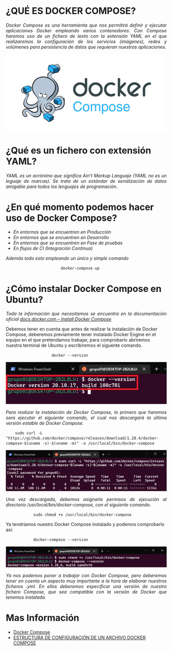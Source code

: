 # <b>¿QUÉ ES DOCKER COMPOSE?</b>

<cite style="display:block; text-align: justify">Docker Compose es una herramienta que nos permitirá definir y ejecutar aplicaciones Docker empleando varios contenedores.
Con Compose haremos uso de un fichero de texto con la extensión YAML en el que realizaremos la configuración de los servicios (imágenes), redes y volúmenes para persistencia de datos que requieran nuestras aplicaciones.</cite>

![Docker_compose](img_Docker-compose/img01.jpeg)

# <b>¿Qué es un fichero con extensión YAML?</b>

<cite style="display:block; text-align: justify">YAML es un acrónimo que significa Ain’t Markup Languaje (YAML no es un leguaje de marcas). Se trata de un estándar de serialización de datos amigable para todos los lenguajes de programación. </cite>

# <b>¿En qué momento podemos hacer uso de Docker Compose?</b>

<cite style="display:block; text-align: justify">

* En entornos que se encuentren en Producción
* En entornos que se encuentren en Desarrollo
* En entornos que se encuentren en Fase de pruebas
* En flujos de CI (Integración Contínua)

Además todo esto empleando un único y simple comando

                            docker-compose up

</cite>

# <b>¿Cómo instalar Docker Compose en Ubuntu?</b>

<cite style="display:block; text-align: justify">Toda la información que necesitamos se encuentra en la documentación oficial [docs.docker.com – Install Docker Compose][1_0]

Debemos tener en cuenta que antes de realizar la instalación de Docker Compose, deberemos previamente tener instalado Docker Engine en el equipo en el que pretendamos trabajar, para comprobarlo abriremos nuestra terminal de Ubuntu y escribiremos el siguente comando.

                        docker --version
</cite>

![Docker_compose](img_Docker-compose/img02.png)

<cite style="display:block; text-align: justify">Para realizar la instalación de Docker Compose, lo primero que haremos sera ejecutar el siguiente comando, el cual nos descargará la última versión estable de Docker Compose.

        sudo curl -L "https://github.com/docker/compose/releases/download/1.28.4/docker-compose-$(uname -s)-$(uname -m)" -o /usr/local/bin/docker-compose

</cite>

![Docker_compose](img_Docker-compose/img03.png)

<cite style="display:block; text-align: justify">Una vez descargada, debemos asignarle permisos de ejecución al directorio /usr/local/bin/docker-compose, con el siguiente comando.

                sudo chmod +x /usr/local/bin/docker-compose

Ya tendríamos nuestro Docker Compose instalado y podemos comprobarlo así:

                docker-compose --version

</cite>

![Docker_compose](img_Docker-compose/img04.png)

<cite style="display:block; text-align: justify">Ya nos podemos poner a trabajar con Docker Compose, pero deberemos tener en cuenta un aspecto muy importante a la hora de elaborar nuestros ficheros .yml. En ellos deberemos especificar una versión de nuestro fichero Compose, que sea compatible con la versión de Docker que tenemos instalada.</cite>

[1_0]:https://docs.docker.com/compose/install/


# Mas Información
* [Docker Compose][2_1]
* [ESTRUCTURA DE CONFIGURACIÓN DE UN ARCHIVO DOCKER COMPOSE][2_2]



[2_1]:https://iescelia.org/ciberseguridad/serie-docker-que-es-docker-compose/

[2_2]:https://iescelia.org/ciberseguridad/serie-docker-estructura-de-configuracion-de-un-archivo-docker-compose/



